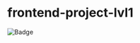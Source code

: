 # frontend-project-lvl1
![Badge](https://github.com/andbilous/frontend-project-lvl1/workflows/.github/workflows/lint.yml/badge.svg)